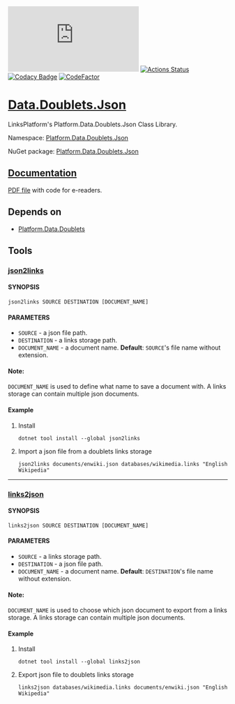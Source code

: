 [![NuGet Version and Downloads count](https://buildstats.info/nuget/Platform.Data.Doublets.Json)](https://www.nuget.org/packages/Platform.Data.Doublets.Json)
[![Actions Status](https://github.com/linksplatform/Data.Doublets.Json/workflows/CD/badge.svg)](https://github.com/linksplatform/Data.Doublets.Json/actions?workflow=CD)
[![Codacy Badge](https://app.codacy.com/project/badge/Grade/cd23af97753f4dc2be394daeb2175042)](https://www.codacy.com/gh/linksplatform/Data.Doublets.Json/dashboard?utm_source=github.com&amp;utm_medium=referral&amp;utm_content=linksplatform/Data.Doublets.Json&amp;utm_campaign=Badge_Grade)
[![CodeFactor](https://www.codefactor.io/repository/github/linksplatform/Data.Doublets.Json/badge)](https://www.codefactor.io/repository/github/linksplatform/Data.Doublets.Json)

# [Data.Doublets.Json](https://github.com/linksplatform/Data.Doublets.Json)

LinksPlatform's Platform.Data.Doublets.Json Class Library.

Namespace: [Platform.Data.Doublets.Json](https://linksplatform.github.io/Data.Doublets.Json/csharp/api/Platform.Data.Doublets.Json.html)

NuGet package: [Platform.Data.Doublets.Json](https://www.nuget.org/packages/Platform.Data.Doublets.Json)

## [Documentation](https://linksplatform.github.io/Data.Doublets.Json/csharp/api/Platform.Data.Doublets.Json.html)

[PDF file](https://linksplatform.github.io/Data.Doublets.Json/csharp/Platform.Data.Doublets.Json.pdf) with code for e-readers.

## Depends on
*   [Platform.Data.Doublets](https://github.com/linksplatform/Data.Doublets)

## Tools
### [json2links](https://www.nuget.org/packages/json2links)
   #### SYNOPSIS
   ```shell
   json2links SOURCE DESTINATION [DOCUMENT_NAME]
   ```
   #### PARAMETERS
   * `SOURCE` - a json file path.
   * `DESTINATION` - a links storage path.
   * `DOCUMENT_NAME` - a document name. **Default**: `SOURCE`'s file name without extension.
   #### Note:
   `DOCUMENT_NAME` is used to define what name to save a document with. A links storage can contain multiple json documents.
   #### Example
1. Install
    ```shell
    dotnet tool install --global json2links
    ```
2. Import a json file from a doublets links storage
    ```shell
   json2links documents/enwiki.json databases/wikimedia.links "English Wikipedia"
   ```
---
### [links2json](https://www.nuget.org/packages/links2json)
#### SYNOPSIS
   ```shell
   links2json SOURCE DESTINATION [DOCUMENT_NAME]
   ```
#### PARAMETERS
* `SOURCE` - a links storage path.
* `DESTINATION` - a json file path.
* `DOCUMENT_NAME` - a document name. **Default**: `DESTINATION`'s file name without extension.
#### Note:
`DOCUMENT_NAME` is used to choose which json document to export from a links storage. A links storage can contain multiple json documents.
#### Example
1. Install
    ```shell
    dotnet tool install --global links2json
    ```
2. Export json file to doublets links storage
    ```shell
   links2json databases/wikimedia.links documents/enwiki.json "English Wikipedia"
   ```
